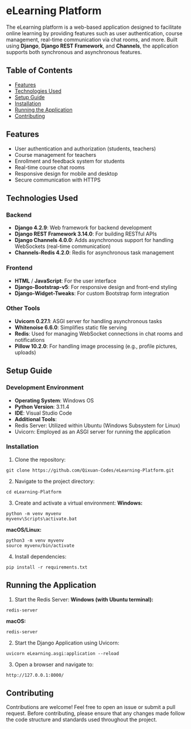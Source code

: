 # eLearning Platform

The eLearning platform is a web-based application designed to facilitate online learning by providing features such as user authentication, course management, real-time communication via chat rooms, and more. Built using **Django**, **Django REST Framework**, and **Channels**, the application supports both synchronous and asynchronous features.

## Table of Contents
- [Features](#features)
- [Technologies Used](#technologies-used)
- [Setup Guide](#setup-guide)
- [Installation](#installation)
- [Running the Application](#running-the-application)
- [Contributing](#contributing)

## Features
- User authentication and authorization (students, teachers)
- Course management for teachers
- Enrollment and feedback system for students
- Real-time course chat rooms
- Responsive design for mobile and desktop
- Secure communication with HTTPS

## Technologies Used

### Backend
- **Django 4.2.9**: Web framework for backend development
- **Django REST Framework 3.14.0**: For building RESTful APIs
- **Django Channels 4.0.0**: Adds asynchronous support for handling WebSockets (real-time communication)
- **Channels-Redis 4.2.0**: Redis for asynchronous task management

### Frontend
- **HTML** / **JavaScript**: For the user interface
- **Django-Bootstrap-v5**: For responsive design and front-end styling
- **Django-Widget-Tweaks**: For custom Bootstrap form integration

### Other Tools
- **Uvicorn 0.27.1**: ASGI server for handling asynchronous tasks
- **Whitenoise 6.6.0**: Simplifies static file serving
- **Redis**: Used for managing WebSocket connections in chat rooms and notifications
- **Pillow 10.2.0**: For handling image processing (e.g., profile pictures, uploads)

## Setup Guide

### Development Environment
- **Operating System**: Windows OS
- **Python Version**: 3.11.4
- **IDE**: Visual Studio Code
- **Additional Tools**:
- Redis Server: Utilized within Ubuntu (Windows Subsystem for Linux)
- Uvicorn: Employed as an ASGI server for running the application

### Installation

1. Clone the repository:
```
git clone https://github.com/Qixuan-Codes/eLearning-Platform.git
```

2. Navigate to the project directory:   
```
cd eLearning-Platform
```

3. Create and activate a virtual environment:
**Windows:**
```
python -m venv myvenv
myvenv\Scripts\activate.bat
```

**macOS/Linux:**
```
python3 -m venv myvenv
source myvenv/bin/activate
```

4. Install dependencies:
```
pip install -r requirements.txt
```

## Running the Application

1. Start the Redis Server:
**Windows (with Ubuntu terminal):**
```
redis-server
```

**macOS:**
```
redis-server
```

2. Start the Django Application using Uvicorn:

```
uvicorn eLearning.asgi:application --reload
```

3. Open a browser and navigate to:

```
http://127.0.0.1:8000/
```

## Contributing

Contributions are welcome! Feel free to open an issue or submit a pull request. Before contributing, please ensure that any changes made follow the code structure and standards used throughout the project.

